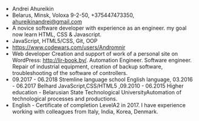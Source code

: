* Andrei Ahureikin  
* Belarus, Minsk, Voloxa 9-2-50, +375447473350, ahureikinandrei@gmail.com  
* A novice software developer with experience as an engineer. my goal now learn HTML, CSS & Javascript.
* JavaScript, HTML5/CSS, Git, OOP  
* https://www.codewars.com/users/Andromnir  
* Web developer Creation and support of work of a personal site on WordPress: http://lir-book.by/. Automation Engineer. Software engineer. Repair of industrial equipment, creation of backup software, troubleshooting of the software of controllers.  
* 09.2017 - 06.2018 Stremline language school English language, 03.2016 - 06.2017 Belhard JavaScript,CSS/HTML5 ,09.2010 - 06.2015 Higher education - Belarusian State Technological UniversityAutomation of technological processes and productions.  
* English - Certificate of completion LevelA2 in 2017. I have experience working with colleagues from Italy, India, Korea, Denmark.  
